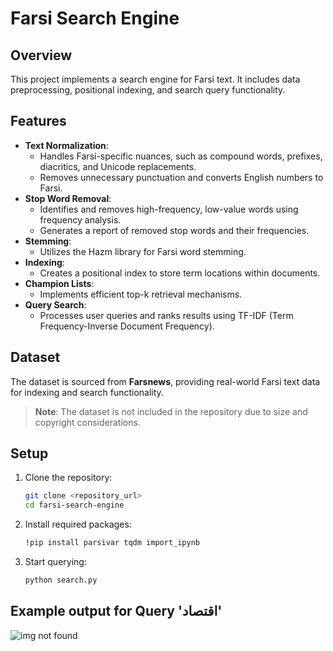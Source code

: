 # Farsi Search Engine

## Overview
This project implements a search engine for Farsi text. It includes data preprocessing, positional indexing, and search query functionality.

## Features
- **Text Normalization**:
  - Handles Farsi-specific nuances, such as compound words, prefixes, diacritics, and Unicode replacements.
  - Removes unnecessary punctuation and converts English numbers to Farsi.
- **Stop Word Removal**:
  - Identifies and removes high-frequency, low-value words using frequency analysis.
  - Generates a report of removed stop words and their frequencies.
- **Stemming**:
  - Utilizes the Hazm library for Farsi word stemming.
- **Indexing**:
  - Creates a positional index to store term locations within documents.
- **Champion Lists**:
  - Implements efficient top-k retrieval mechanisms.
- **Query Search**:
  - Processes user queries and ranks results using TF-IDF (Term Frequency-Inverse Document Frequency).

## Dataset
The dataset is sourced from **Farsnews**, providing real-world Farsi text data for indexing and search functionality.  
> **Note**: The dataset is not included in the repository due to size and copyright considerations.


## Setup
1. Clone the repository:
   ```bash
   git clone <repository_url>
   cd farsi-search-engine
2. Install required packages:
   ```bash
   !pip install parsivar tqdm import_ipynb
3. Start querying:
   ```bash
   python search.py

## Example output for Query 'اقتصاد'
![img not found](./image.png?raw=true "Title")